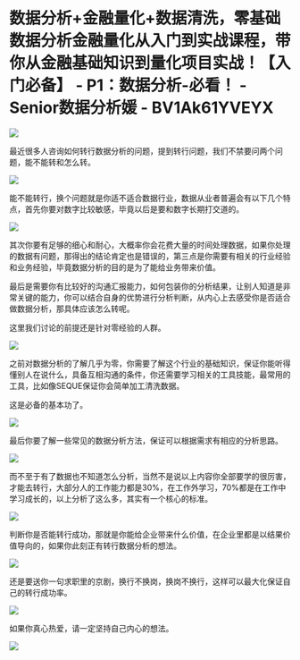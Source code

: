 # 数据分析+金融量化+数据清洗，零基础数据分析金融量化从入门到实战课程，带你从金融基础知识到量化项目实战！【入门必备】 - P1：数据分析-必看！ - Senior数据分析媛 - BV1Ak61YVEYX

![](img/ef5507ac627816ef386d6a7ad36130fb_0.png)

最近很多人咨询如何转行数据分析的问题，提到转行问题，我们不禁要问两个问题，能不能转和怎么转。

![](img/ef5507ac627816ef386d6a7ad36130fb_2.png)

能不能转行，换个问题就是你适不适合数据行业，数据从业者普遍会有以下几个特点，首先你要对数字比较敏感，毕竟以后是要和数字长期打交道的。



![](img/ef5507ac627816ef386d6a7ad36130fb_4.png)

其次你要有足够的细心和耐心，大概率你会花费大量的时间处理数据，如果你处理的数据有问题，那得出的结论肯定也是错误的，第三点是你需要有相关的行业经验和业务经验，毕竟数据分析的目的是为了能给业务带来价值。

最后是需要你有比较好的沟通汇报能力，如何包装你的分析结果，让别人知道是非常关键的能力，你可以结合自身的优势进行分析判断，从内心上去感受你是否适合做数据分析，那具体应该怎么转呢。

这里我们讨论的前提还是针对零经验的人群。

![](img/ef5507ac627816ef386d6a7ad36130fb_6.png)

之前对数据分析的了解几乎为零，你需要了解这个行业的基础知识，保证你能听得懂别人在说什么，具备互相沟通的条件，你还需要学习相关的工具技能，最常用的工具，比如像SEQUE保证你会简单加工清洗数据。

这是必备的基本功了。

![](img/ef5507ac627816ef386d6a7ad36130fb_8.png)

最后你要了解一些常见的数据分析方法，保证可以根据需求有相应的分析思路。

![](img/ef5507ac627816ef386d6a7ad36130fb_10.png)

而不至于有了数据也不知道怎么分析，当然不是说以上内容你全部要学的很厉害，才能去转行，大部分人的工作能力都是30%，在工作外学习，70%都是在工作中学习成长的，以上分析了这么多，其实有一个核心的标准。



![](img/ef5507ac627816ef386d6a7ad36130fb_12.png)

判断你是否能转行成功，那就是你能给企业带来什么价值，在企业里都是以结果价值导向的，如果你此刻正有转行数据分析的想法。



![](img/ef5507ac627816ef386d6a7ad36130fb_14.png)

还是要送你一句求职里的京剧，换行不换岗，换岗不换行，这样可以最大化保证自己的转行成功率。

![](img/ef5507ac627816ef386d6a7ad36130fb_16.png)

如果你真心热爱，请一定坚持自己内心的想法。

![](img/ef5507ac627816ef386d6a7ad36130fb_18.png)